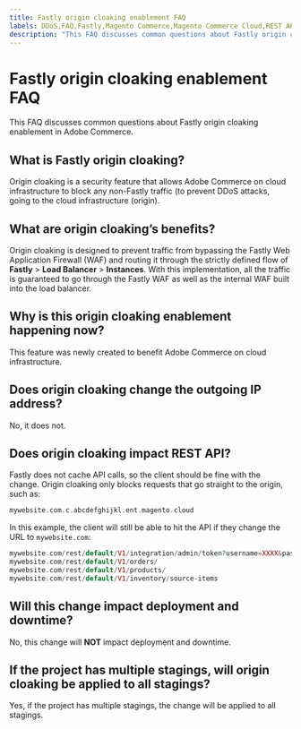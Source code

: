 ```yaml
---
title: Fastly origin cloaking enablement FAQ
labels: DDoS,FAQ,Fastly,Magento Commerce,Magento Commerce Cloud,REST API,origin cloaking,security,staging,Adobe Commerce,cloud infrastructure
description: "This FAQ discusses common questions about Fastly origin cloaking enablement in Adobe Commerce."
---
```


# Fastly origin cloaking enablement FAQ

This FAQ discusses common questions about Fastly origin cloaking enablement in Adobe Commerce.

## What is Fastly origin cloaking?

Origin cloaking is a security feature that allows Adobe Commerce on cloud infrastructure to block any non-Fastly traffic (to prevent DDoS attacks, going to the cloud infrastructure (origin).

## What are origin cloaking’s benefits?

Origin cloaking is designed to prevent traffic from bypassing the Fastly Web Application Firewall (WAF) and routing it through the strictly defined flow of **Fastly** > **Load Balancer** > **Instances**. With this implementation, all the traffic is guaranteed to go through the Fastly WAF as well as the internal WAF built into the load balancer.

## Why is this origin cloaking enablement happening now?

This feature was newly created to benefit Adobe Commerce on cloud infrastructure.

## Does origin cloaking change the outgoing IP address?

No, it does not.

## Does origin cloaking impact REST API?

Fastly does not cache API calls, so the client should be fine with the change. Origin cloaking only blocks requests that go straight to the origin, such as:

```php
mywebsite.com.c.abcdefghijkl.ent.magento.cloud
```

In this example, the client will still be able to hit the API if they change the URL to ``mywebsite.com``:

```php
mywebsite.com/rest/default/V1/integration/admin/token?username=XXXX&password=XXXXX;
mywebsite.com/rest/default/V1/orders/
mywebsite.com/rest/default/V1/products/
mywebsite.com/rest/default/V1/inventory/source-items
```

## Will this change impact deployment and downtime?

No, this change will **NOT** impact deployment and downtime.

## If the project has multiple stagings, will origin cloaking be applied to all stagings?

Yes, if the project has multiple stagings, the change will be applied to all stagings.